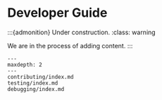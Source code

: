 # Developer Guide

:::{admonition} Under construction.
:class: warning

We are in the process of adding content.
:::

```{toctree}
---
maxdepth: 2
---
contributing/index.md
testing/index.md
debugging/index.md
```
